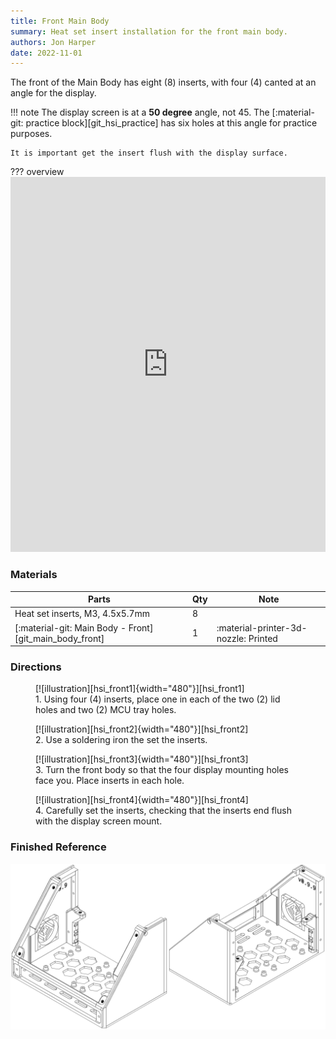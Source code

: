 ```yaml
---
title: Front Main Body
summary: Heat set insert installation for the front main body.
authors: Jon Harper
date: 2022-11-01
---
```


The front of the Main Body has eight (8) inserts, with four (4) canted at an angle for the display.

!!! note
    The display screen is at a **50 degree** angle, not 45. The [:material-git: practice block][git_hsi_practice] has six holes at this angle for practice purposes.

    It is important get the insert flush with the display surface.


??? overview
    <iframe src="https://jon-harper.github.io/OmniBox/video/0.9.9/hsi_front.mp4" frameborder="0" width="100%" height="600px" allowfullscreen></iframe>

### Materials

| Parts                             | Qty | Note                            |
|-----------------------------------|-----|---------------------------------|
| Heat set inserts, M3, 4.5x5.7mm   | 8   |                                 |
| [:material-git: Main Body - Front][git_main_body_front] | 1   | :material-printer-3d-nozzle: Printed |

### Directions
                                                            
<figure markdown>
  [![illustration][hsi_front1]{width="480"}][hsi_front1]
  <figcaption>1. Using four (4) inserts, place one in each of the two (2) lid holes and two (2) MCU tray holes.</figcaption>
</figure>

<figure markdown>
  [![illustration][hsi_front2]{width="480"}][hsi_front2]
  <figcaption>2. Use a soldering iron the set the inserts.</figcaption>
</figure>

<figure markdown>
  [![illustration][hsi_front3]{width="480"}][hsi_front3]
  <figcaption>3. Turn the front body so that the four display mounting holes face you. Place inserts in each hole.</figcaption>
</figure>

<figure markdown>
  [![illustration][hsi_front4]{width="480"}][hsi_front4]
  <figcaption>4. Carefully set the inserts, checking that the inserts end flush with the display screen mount.</figcaption>
</figure>


### Finished Reference

[![illustration][hsi_front_final]][hsi_front_final]

[hsi_front1]: ../img/assembly/hsi/front/front_hsi1.png
[hsi_front2]: ../img/assembly/hsi/front/front_hsi2.png
[hsi_front3]: ../img/assembly/hsi/front/front_hsi3.png
[hsi_front4]: ../img/assembly/hsi/front/front_hsi4.png
[hsi_front_final]: ../img/assembly/hsi/front/front_hsi_final.png